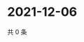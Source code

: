 # 2021-12-06

共 0 条

<!-- BEGIN WEIBO -->
<!-- 最后更新时间 Mon Dec 06 2021 04:14:46 GMT+0800 (China Standard Time) -->

<!-- END WEIBO -->
